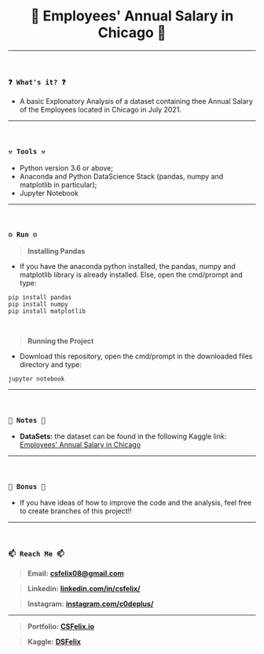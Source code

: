 <h1 align="center">🌟 Employees' Annual Salary in Chicago 🌟</h1>

----
<br>

### `❓ What's it? ❓`

* A basic Explonatory Analysis of a dataset containing thee Annual Salary of the Employees located in Chicago in July 2021.

----
<br>

### `⚒️ Tools ⚒️`

* Python version 3.6 or above;
* Anaconda and Python DataScience Stack (pandas, numpy and matplotlib in particular);
* Jupyter Notebook

----
<br>

### `⚙️ Run ⚙️`

> **Installing Pandas**

* If you have the anaconda python installed, the pandas, numpy and matplotlib library is already installed. Else, open the cmd/prompt and type:

```
pip install pandas
pip install numpy
pip install matplotlib
```

<br>

> **Running the Project**

* Download this repository, open the cmd/prompt in the downloaded files directory and type:

```
jupyter notebook
```

----
<br>

### `📝 Notes 📝`

* **DataSets:** the dataset can be found in the following Kaggle link: [Employees' Annual Salary in Chicago](https://www.kaggle.com/datasets/dsfelix/employees-annual-salary-in-chicago)


----
<br>

### `🎁 Bonus 🎁`

* If you have ideas of how to improve the code and the analysis, feel free to create branches of this project!!

----
<br>

### `📫 Reach Me 📫`

> **Email:** **[csfelix08@gmail.com](mailto:csfelix08@gmail.com?)**

> **Linkedin:** **[linkedin.com/in/csfelix/](https://www.linkedin.com/in/csfelix/)**

> **Instagram:** **[instagram.com/c0deplus/](https://www.instagram.com/c0deplus/)**

----

> **Portfolio:** **[CSFelix.io](https://csfelix.github.io/)**

> **Kaggle:** **[DSFelix](https://www.kaggle.com/dsfelix)**
